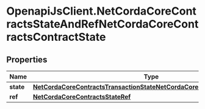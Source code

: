 # OpenapiJsClient.NetCordaCoreContractsStateAndRefNetCordaCoreContractsContractState

## Properties

Name | Type | Description | Notes
------------ | ------------- | ------------- | -------------
**state** | [**NetCordaCoreContractsTransactionStateNetCordaCoreContractsContractState**](NetCordaCoreContractsTransactionStateNetCordaCoreContractsContractState.md) |  | [optional] 
**ref** | [**NetCordaCoreContractsStateRef**](NetCordaCoreContractsStateRef.md) |  | [optional] 


